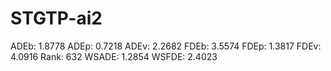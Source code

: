 # STGTP-ai2

ADEb: 1.8778
ADEp: 0.7218
ADEv: 2.2682
FDEb: 3.5574
FDEp: 1.3817
FDEv: 4.0916
Rank: 632
WSADE: 1.2854
WSFDE: 2.4023